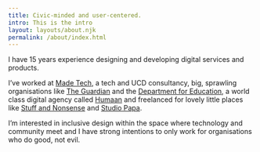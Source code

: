 ```yaml
---
title: Civic-minded and user-centered.
intro: This is the intro
layout: layouts/about.njk
permalink: /about/index.html
---
```


I have 15 years experience designing and developing digital services and products.

I’ve worked at [Made Tech](https://www.madetech.com/), a tech and UCD consultancy, big, sprawling organisations like [The Guardian](https://www.theguardian.com/uk) and the [Department for Education](https://www.gov.uk/government/organisations/department-for-education), a world class digital agency called [Humaan](http://humaan.com/) and freelanced for lovely little places like [Stuff and Nonsense](https://stuffandnonsense.co.uk/) and [Studio Papa](https://studiopapa.com.au/).

I’m interested in inclusive design within the space where technology and community meet and I have strong intentions to only work for organisations who do good, not evil.
